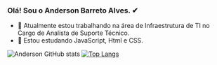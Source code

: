 ### Olá! Sou o Anderson Barreto Alves. ✔


- 🔭 Atualmente estou trabalhando na área de Infraestrutura de TI no Cargo de Analista de Suporte Técnico.
- 🌱 Estou estudando JavaScript, Html e CSS.

![Anderson GitHub stats](https://github-readme-stats.vercel.app/api?username=andersonbarretoalves&show_icons=true&theme=merko)
[![Top Langs](https://github-readme-stats.vercel.app/api/top-langs/?username=andersonbarretoalves&layout=compact&theme=merko)](https://github.com/andersonbarretoalves/github-readme-stats)
